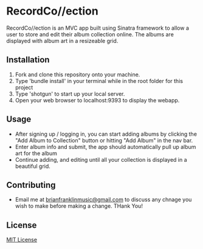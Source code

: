 # RecordCo//ection
RecordCo//ection is an MVC app built using Sinatra framework to allow a user to store and edit their album collection online. The albums are displayed with album art in a resizeable grid.
## Installation
1. Fork and clone this repository onto your machine. 
2. Type 'bundle install' in your terminal while in the root folder for this project
3. Type 'shotgun' to start up your local server.
4. Open your web browser to localhost:9393 to display the webapp.
## Usage
- After signing up / logging in, you can start adding albums by clicking the "Add Album to Collection" button or hitting "Add Album" in the nav bar.
- Enter album info and submit, the app should automatically pull up album art for the album
- Continue adding, and editing until all your collection is displayed in a beautiful grid.
## Contributing
- Email me at brianfranklinmusic@gmail.com to discuss any chnage you wish to make before making a change. THank You!
## License
[MIT License](LICENSE.md)
